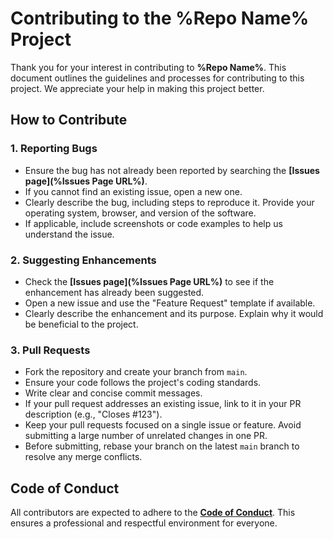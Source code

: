 # Contributing to the %Repo Name% Project

Thank you for your interest in contributing to **%Repo Name%**. This document outlines the guidelines and processes for contributing to this project. We appreciate your help in making this project better.

## How to Contribute

### 1. Reporting Bugs

* Ensure the bug has not already been reported by searching the **[Issues page](%Issues Page URL%)**.
* If you cannot find an existing issue, open a new one.
* Clearly describe the bug, including steps to reproduce it. Provide your operating system, browser, and version of the software.
* If applicable, include screenshots or code examples to help us understand the issue.

### 2. Suggesting Enhancements

* Check the **[Issues page](%Issues Page URL%)** to see if the enhancement has already been suggested.
* Open a new issue and use the "Feature Request" template if available.
* Clearly describe the enhancement and its purpose. Explain why it would be beneficial to the project.

### 3. Pull Requests

* Fork the repository and create your branch from `main`.
* Ensure your code follows the project's coding standards.
* Write clear and concise commit messages.
* If your pull request addresses an existing issue, link to it in your PR description (e.g., "Closes #123").
* Keep your pull requests focused on a single issue or feature. Avoid submitting a large number of unrelated changes in one PR.
* Before submitting, rebase your branch on the latest `main` branch to resolve any merge conflicts.

## Code of Conduct

All contributors are expected to adhere to the **[Code of Conduct](CODE_OF_CONDUCT.md)**. This ensures a professional and respectful environment for everyone.
